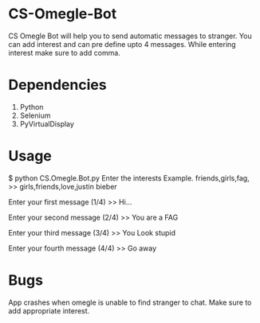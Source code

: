# CS-Omegle-Bot
CS Omegle Bot will help you to send automatic messages to stranger. 
You can add interest and can pre define upto 4 messages.
While entering interest make sure to add comma.

# Dependencies
1. Python
2. Selenium
3. PyVirtualDisplay

# Usage 
$ python CS.Omegle.Bot.py
Enter the interests Example. friends,girls,fag, >> girls,friends,love,justin bieber 

Enter your first message (1/4) >> Hi... 

Enter your second message (2/4) >> You are a FAG 

Enter your third message (3/4) >> You Look stupid 

Enter your fourth message (4/4) >> Go away 



# Bugs
App crashes when omegle is unable to find stranger to chat. Make sure to add appropriate interest.

